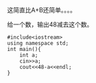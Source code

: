 这简直比A+B还简单。。。。

给一个数，输出48减去这个数。
```
#include<iostream>
using namespace std;
int main(){
    int a;
    cin>>a;
    cout<<48-a<<endl;
}
```